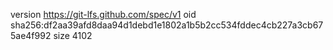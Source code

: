 version https://git-lfs.github.com/spec/v1
oid sha256:df2aa39afd8daa94d1debd1e1802a1b5b2cc534fddec4cb227a3cb675ae4f992
size 4102
